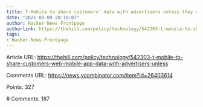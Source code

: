 ```yaml
---
title: T-Mobile to share customers' data with advertisers unless they opt out
date: "2021-03-09 20:19:07"
author: Hacker News Frontpage
authorlink: https://thehill.com/policy/technology/542303-t-mobile-to-share-customers-web-mobile-app-data-with-advertisers-unless
tags:
- Hacker-News-Frontpage
---
```


<p>Article URL: <a href="https://thehill.com/policy/technology/542303-t-mobile-to-share-customers-web-mobile-app-data-with-advertisers-unless">https://thehill.com/policy/technology/542303-t-mobile-to-share-customers-web-mobile-app-data-with-advertisers-unless</a></p>
<p>Comments URL: <a href="https://news.ycombinator.com/item?id=26403614">https://news.ycombinator.com/item?id=26403614</a></p>
<p>Points: 327</p>
<p># Comments: 187</p>
